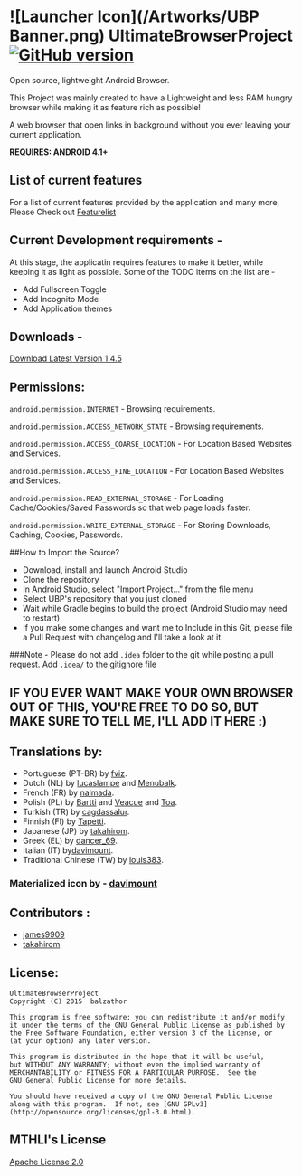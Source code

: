 ![Launcher Icon](/Artworks/UBP Banner.png)
UltimateBrowserProject [![GitHub version](https://badge.fury.io/gh/balzathor%2FUltimateBrowserProject.svg)](http://badge.fury.io/gh/balzathor%2FUltimateBrowserProject)
===
Open source, lightweight Android Browser.

This Project was mainly created to have a Lightweight and less RAM hungry browser while making it as feature rich as possible!



A web browser that open links in background without you ever leaving your current application.

__REQUIRES: ANDROID 4.1+__


## List of current features

For a list of current features provided by the application and many more, Please Check out [Featurelist](https://github.com/balzathor/UltimateBrowserProject/blob/master/app/src/main/assets/UltimateBrowserProject_introduction_en.md)

## Current Development requirements - 

At this stage, the applicatin requires features to make it better, while keeping it as light as possible.
Some of the TODO items on the list are -
* Add Fullscreen Toggle
* Add Incognito Mode
* Add Application themes

## Downloads - 

[Download Latest Version 1.4.5](https://github.com/balzathor/UltimateBrowserProject/releases/download/latest/UltimateBrowserProject.apk)

## Permissions:
```android.permission.INTERNET``` - Browsing requirements.

```android.permission.ACCESS_NETWORK_STATE``` - Browsing requirements.

```android.permission.ACCESS_COARSE_LOCATION``` - For Location Based Websites and Services.

```android.permission.ACCESS_FINE_LOCATION``` - For Location Based Websites and Services.

```android.permission.READ_EXTERNAL_STORAGE``` - For Loading Cache/Cookies/Saved Passwords so that web page loads faster.

```android.permission.WRITE_EXTERNAL_STORAGE``` - For Storing Downloads, Caching, Cookies, Passwords.


##How to Import the Source?

* Download, install and launch Android Studio
* Clone the repository
* In Android Studio, select "Import Project..." from the file menu
* Select UBP's repository that you just cloned
* Wait while Gradle begins to build the project (Android Studio may need to restart)
* If you make some changes and want me to Include in this Git, please file a Pull Request with changelog and I'll take a look at it.


###Note - Please do not add ```.idea``` folder to the git while posting a pull request. Add ```.idea/``` to the gitignore file

## IF YOU EVER WANT MAKE YOUR OWN BROWSER OUT OF THIS, YOU'RE FREE TO DO SO, BUT MAKE SURE TO TELL ME, I'LL ADD IT HERE :)


## Translations by:

* Portuguese (PT-BR) by [fviz](https://github.com/fviz).
* Dutch (NL) by [lucaslampe](https://github.com/lucaslampe) and [Menubalk](http://forum.xda-developers.com/member.php?u=6151583).
* French (FR) by [nalmada](https://github.com/nalmada).
* Polish (PL) by [Bartti](https://github.com/Bartti) and [Veacue](http://forum.xda-developers.com/member.php?u=5759069) and [Toa](http://forum.xda-developers.com/member.php?u=6170529).
* Turkish (TR) by [cagdassalur](https://github.com/cagdassalur).
* Finnish (FI) by [Tapetti](http://forum.xda-developers.com/member.php?u=6778883).
* Japanese (JP) by [takahirom](https://github.com/takahirom).
* Greek (EL) by [dancer_69](http://forum.xda-developers.com/member.php?u=390873).
* Italian (IT) by[davimount](https://github.com/davimount).
* Traditional Chinese (TW) by [louis383](http://forum.xda-developers.com/member.php?u=6709293).

### Materialized icon by - [davimount](https://github.com/davimount)

## Contributors :

* [james9909](http://www.github.com/james9909)
* [takahirom](http://www.github.com/takahirom)



## License:


    UltimateBrowserProject
    Copyright (C) 2015  balzathor

    This program is free software: you can redistribute it and/or modify
    it under the terms of the GNU General Public License as published by
    the Free Software Foundation, either version 3 of the License, or
    (at your option) any later version.

    This program is distributed in the hope that it will be useful,
    but WITHOUT ANY WARRANTY; without even the implied warranty of
    MERCHANTABILITY or FITNESS FOR A PARTICULAR PURPOSE.  See the
    GNU General Public License for more details.

    You should have received a copy of the GNU General Public License
    along with this program.  If not, see [GNU GPLv3](http://opensource.org/licenses/gpl-3.0.html).
    
    
    
## MTHLI's License



[Apache License 2.0](http://directory.fsf.org/wiki/License:Apache2.0)
